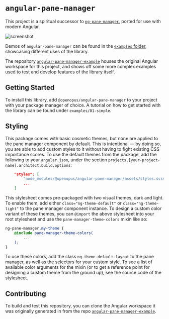 # `angular-pane-manager`

This project is a spiritual successor to [`ng-pane-manager`], ported for use with modern Angular.

![screenshot](https://raw.githubusercontent.com/rookie1024/angular-pane-manager-example/master/etc/screenshot.png)

Demos of `angular-pane-manager` can be found in the [`examples` folder], showcasing different uses of the library.

The repository [`angular-pane-manager-example`] houses the original Angular workspace for this project, and shows off some more complex examples used to test and develop features of the library itself.

## Getting Started

To install this library, add `@openopus/angular-pane-manager` to your project with your package manager of choice.  A tutorial on how to get started with the library can be found under `examples/01-simple`.

## Styling

This package comes with basic cosmetic themes, but none are applied to the pane manager component by default.  This is intentional — by doing so, you are able to add custom styles to it without having to fight existing CSS importance scores.  To use the default themes from the package, add the following to your `angular.json`, under the section `projects.[your-project-name].architect.build.options`:

```json
    "styles": [
        "node_modules/@openopus/angular-pane-manager/assets/styles.scss",
        ...
    ]
```

This stylesheet comes pre-packaged with two visual themes, dark and light.  To enable them, add either `class="ng-theme-default"` or `class="ng-theme-light"` to the pane manager component instance.  To design a custom color variant of these themes, you can `@import` the above stylesheet into your root stylesheet and use the `pane-manager-theme-colors` mixin like so:

```scss
ng-pane-manager.my-theme {
    @include pane-manager-theme-colors(
        ...
    );
}
```

To use these colors, add the class `ng-theme-default-layout` to the pane manager, as well as the selectors for your custom style.  To see a list of available color arguments for the mixin (or to get a reference point for designing a custom theme from the ground up), see the source code of the stylesheet.

## Contributing

To build and test this repository, you can clone the Angular workspace it was originally generated in from the repo [`angular-pane-manager-example`].

[`ng-pane-manager`]: https://github.com/opuslogica/ng-pane-manager
[`examples` folder]: https://github.com/openopus/ng-pane-manager2/tree/master/examples
[`angular-pane-manager-example`]: https://github.com/rookie1024/angular-pane-manager-example